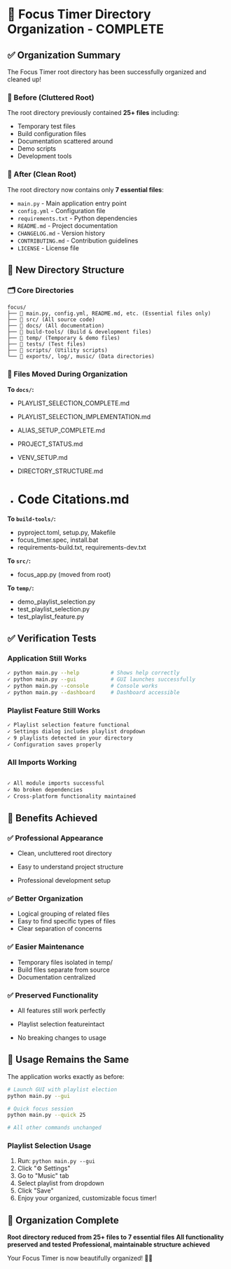 # 📁 Focus Timer Directory Organization - COMPLETE

## ✅ Organization Summary

The Focus Timer root directory has been successfully organized and cleaned up!

### 🎯 Before (Cluttered Root)



The root directory previously contained **25+ files** including:

- Temporary test files
- Build configuration files
- Documentation scattered around
- Demo scripts
- Development tools



### 🎉 After (Clean Root)

The root directory now contains only **7 essential files**:

- `main.py` - Main application entry point
- `config.yml` - Configuration file
- `requirements.txt` - Python dependencies
- `README.md` - Project documentation
- `CHANGELOG.md` - Version history
- `CONTRIBUTING.md` - Contribution guidelines
- `LICENSE` - License file


## 📂 New Directory Structure

### 🗂️ Core Directories

```
focus/
├── 📜 main.py, config.yml, README.md, etc. (Essential files only)
├── 📂 src/ (All source code)
├── 📂 docs/ (All documentation)
├── 📂 build-tools/ (Build & development files)
├── 📂 temp/ (Temporary & demo files)
├── 📂 tests/ (Test files)
├── 📂 scripts/ (Utility scripts)
└── 📂 exports/, log/, music/ (Data directories)

```

### 🚚 Files Moved During Organization

**To `docs/`:**


- PLAYLIST_SELECTION_COMPLETE.md
- PLAYLIST_SELECTION_IMPLEMENTATION.md
- ALIAS_SETUP_COMPLETE.md

- PROJECT_STATUS.md
- VENV_SETUP.md
- DIRECTORY_STRUCTURE.md

- # Code Citations.md


**To `build-tools/`:**


- pyproject.toml, setup.py, Makefile
- focus_timer.spec, install.bat
- requirements-build.txt, requirements-dev.txt

**To `src/`:**

- focus_app.py (moved from root)


**To `temp/`:**

- demo_playlist_selection.py
- test_playlist_selection.py
- test_playlist_feature.py

## ✅ Verification Tests


### Application Still Works

```bash
✓ python main.py --help          # Shows help correctly
✓ python main.py --gui           # GUI launches successfully
✓ python main.py --console       # Console works
✓ python main.py --dashboard     # Dashboard accessible

```

### Playlist Feature Still Works

```bash
✓ Playlist selection feature functional
✓ Settings dialog includes playlist dropdown
✓ 9 playlists detected in your directory
✓ Configuration saves properly

```

### All Imports Working

```bash

✓ All module imports successful
✓ No broken dependencies
✓ Cross-platform functionality maintained
```


## 🎯 Benefits Achieved

### ✅ Professional Appearance

- Clean, uncluttered root directory

- Easy to understand project structure
- Professional development setup

### ✅ Better Organization

- Logical grouping of related files
- Easy to find specific types of files
- Clear separation of concerns

### ✅ Easier Maintenance

- Temporary files isolated in temp/
- Build files separate from source
- Documentation centralized

### ✅ Preserved Functionality

- All features still work perfectly
- Playlist selection featureintact

- No breaking changes to usage

## 🚀 Usage Remains the Same

The application works exactly as before:

```bash
# Launch GUI with playlist election
python main.py --gui

# Quick focus session
python main.py --quick 25

# All other commands unchanged
```

### Playlist Selection Usage

1. Run: `python main.py --gui`
2. Click "⚙️ Settings"
3. Go to "Music" tab
4. Select playlist from dropdown
5. Click "Save"
6. Enjoy your organized, customizable focus timer!

## 🎉 Organization Complete

**Root directory reduced from 25+ files to 7 essential files**
**All functionality preserved and tested**
**Professional, maintainable structure achieved**

Your Focus Timer is now beautifully organized! 🎵✨
